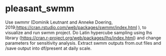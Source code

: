 # pleasant_swmm
Use swmmr (Dominik Leutnant and Anneke Doering, 2019;https://cran.rstudio.com/web/packages/swmmr/index.html ), to visualize and run swmm project. 
Do Latin hypercube sampling using lhs library (https://cran.r-project.org/web/packages/lhs/index.html) and change parameters for sensitivity analysis. 
Extract swmm outputs from.out files and /save output into df/present at daily scale.
